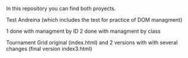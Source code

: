In this repository you can find both proyects.

Test Andreina (which includes the test for practice of DOM managment)

1 done with managment by ID
2 done with managment by class 

Tournament Grid original (index.html) and 2 versions with  with several changes (final version index3.html)
